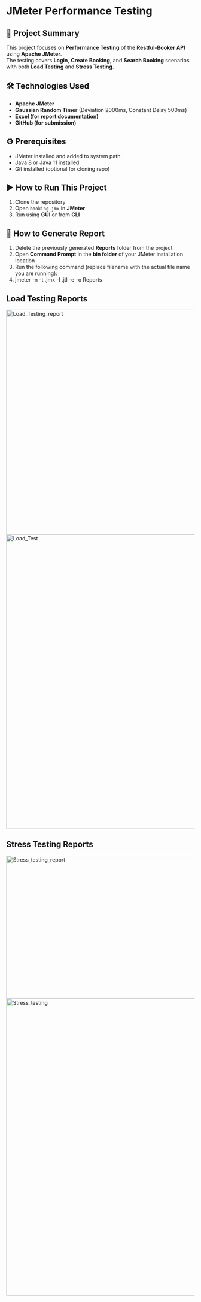 # JMeter Performance Testing 
## 📌 Project Summary
This project focuses on **Performance Testing** of the **Restful-Booker API** using **Apache JMeter**.  
The testing covers **Login**, **Create Booking**, and **Search Booking** scenarios with both **Load Testing** and **Stress Testing**.  
## 🛠️ Technologies Used
- **Apache JMeter**  
- **Gaussian Random Timer** (Deviation 2000ms, Constant Delay 500ms)  
- **Excel (for report documentation)**  
- **GitHub (for submission)**
## ⚙️ Prerequisites
- JMeter installed and added to system path  
- Java 8 or Java 11 installed  
- Git installed (optional for cloning repo)  
## ▶️ How to Run This Project
1. Clone the repository  
2. Open `booking.jmx` in **JMeter**  
3. Run using **GUI** or from **CLI**
## 📑 How to Generate Report
1. Delete the previously generated **Reports** folder from the project  
2. Open **Command Prompt** in the **bin folder** of your JMeter installation location  
3. Run the following command (replace filename with the actual file name you are running):  
4. jmeter -n -t <file-name>.jmx -l <file-name>.jtl -e -o Reports

## Load Testing Reports
<img width="1047" height="600" alt="Load_Testing_report" src="https://github.com/user-attachments/assets/c183a0ae-a447-46a0-a3fc-0e8ca9564b15" />



<img width="1696" height="786" alt="Load_Test" src="https://github.com/user-attachments/assets/0e4bc7e5-9eef-49fa-a27f-31c6c06ee846" />




## Stress Testing Reports
<img width="1170" height="382" alt="Stress_testing_report" src="https://github.com/user-attachments/assets/0684338f-36db-4abf-b2c8-9b989f5e9c74" />


<img width="1692" height="793" alt="Stress_testing" src="https://github.com/user-attachments/assets/9f17a7f9-6317-4401-afa2-e44ea118c540" />








